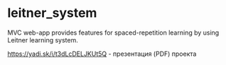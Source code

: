 # leitner_system
MVC web-app provides features for spaced-repetition learning by using Leitner learning system. 

https://yadi.sk/i/t3dLcDELJKUt5Q - презентация (PDF) проекта
